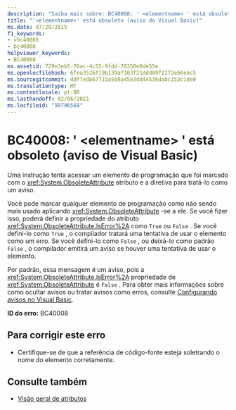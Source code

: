 ```yaml
---
description: "Saiba mais sobre: BC40008: ' <elementname> ' está obsoleto (Visual Basic aviso)"
title: "'<elementname>' está obsoleto (aviso do Visual Basic)"
ms.date: 07/20/2015
f1_keywords:
- vbc40008
- bc40008
helpviewer_keywords:
- BC40008
ms.assetid: 729e3eb5-76ac-4c55-9fdd-78350e0de55e
ms.openlocfilehash: 6fea3526f19b139af103f21ddd89f2272eb6eac5
ms.sourcegitcommit: ddf7edb67715a5b9a45e3dd44536dabc153c1de0
ms.translationtype: MT
ms.contentlocale: pt-BR
ms.lasthandoff: 02/06/2021
ms.locfileid: "99796568"
---
```

# <a name="bc40008-elementname-is-obsolete-visual-basic-warning"></a>BC40008: ' \<elementname> ' está obsoleto (aviso de Visual Basic)

Uma instrução tenta acessar um elemento de programação que foi marcado com o <xref:System.ObsoleteAttribute> atributo e a diretiva para tratá-lo como um aviso.

 Você pode marcar qualquer elemento de programação como não sendo mais usado aplicando <xref:System.ObsoleteAttribute> -se a ele. Se você fizer isso, poderá definir a propriedade do atributo <xref:System.ObsoleteAttribute.IsError%2A> como `True` ou `False` . Se você defini-lo como `True` , o compilador tratará uma tentativa de usar o elemento como um erro. Se você defini-lo como `False` , ou deixá-lo como padrão `False` , o compilador emitirá um aviso se houver uma tentativa de usar o elemento.

 Por padrão, essa mensagem é um aviso, pois a <xref:System.ObsoleteAttribute.IsError%2A> propriedade de <xref:System.ObsoleteAttribute> é `False` . Para obter mais informações sobre como ocultar avisos ou tratar avisos como erros, consulte [Configurando avisos no Visual Basic](/visualstudio/ide/configuring-warnings-in-visual-basic).

 **ID do erro:** BC40008

## <a name="to-correct-this-error"></a>Para corrigir este erro

- Certifique-se de que a referência de código-fonte esteja soletrando o nome do elemento corretamente.

## <a name="see-also"></a>Consulte também

- [Visão geral de atributos](../../programming-guide/concepts/attributes/index.md)
